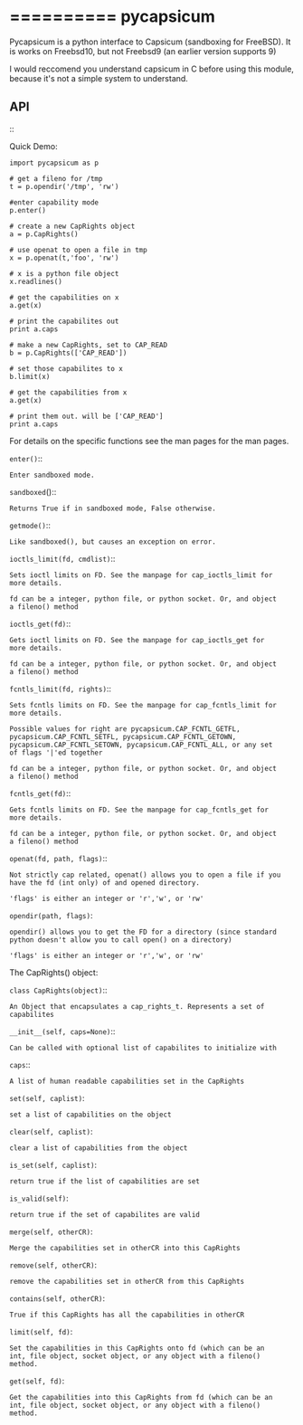 ==========
pycapsicum
==========

Pycapsicum is a python interface to Capsicum (sandboxing for FreeBSD). It
is works on Freebsd10, but not Freebsd9 (an earlier version supports 9)

I would reccomend you understand capsicum in C before using this module,
because it's not a simple system to understand.

API
---

::

Quick Demo:


    import pycapsicum as p

    # get a fileno for /tmp
    t = p.opendir('/tmp', 'rw')

    #enter capability mode
    p.enter()

    # create a new CapRights object
    a = p.CapRights()

    # use openat to open a file in tmp
    x = p.openat(t,'foo', 'rw')

    # x is a python file object
    x.readlines()

    # get the capabilities on x
    a.get(x)

    # print the capabilites out
    print a.caps

    # make a new CapRights, set to CAP_READ
    b = p.CapRights(['CAP_READ'])

    # set those capabilites to x
    b.limit(x)

    # get the capabilities from x
    a.get(x)

    # print them out. will be ['CAP_READ']
    print a.caps


For details on the specific functions see the man pages for the man pages.

``enter()``::

    Enter sandboxed mode.

``sandboxed``()::

    Returns True if in sandboxed mode, False otherwise.

``getmode()``::

    Like sandboxed(), but causes an exception on error.

``ioctls_limit(fd, cmdlist)``::

    Sets ioctl limits on FD. See the manpage for cap_ioctls_limit for
    more details.

    fd can be a integer, python file, or python socket. Or, and object
    a fileno() method

``ioctls_get(fd)``::

    Gets ioctl limits on FD. See the manpage for cap_ioctls_get for
    more details.

    fd can be a integer, python file, or python socket. Or, and object
    a fileno() method


``fcntls_limit(fd, rights)``::

    Sets fcntls limits on FD. See the manpage for cap_fcntls_limit for
    more details.

    Possible values for right are pycapsicum.CAP_FCNTL_GETFL,
    pycapsicum.CAP_FCNTL_SETFL, pycapsicum.CAP_FCNTL_GETOWN,
    pycapsicum.CAP_FCNTL_SETOWN, pycapsicum.CAP_FCNTL_ALL, or any set
    of flags '|'ed together

    fd can be a integer, python file, or python socket. Or, and object
    a fileno() method


``fcntls_get(fd)``::

    Gets fcntls limits on FD. See the manpage for cap_fcntls_get for
    more details.

    fd can be a integer, python file, or python socket. Or, and object
    a fileno() method


``openat(fd, path, flags)``::

    Not strictly cap related, openat() allows you to open a file if you
    have the fd (int only) of and opened directory.

    'flags' is either an integer or 'r','w', or 'rw'

``opendir(path, flags)``:

    opendir() allows you to get the FD for a directory (since standard
    python doesn't allow you to call open() on a directory)

    'flags' is either an integer or 'r','w', or 'rw'


 The CapRights() object:

``class CapRights(object)``::

    An Object that encapsulates a cap_rights_t. Represents a set of
    capabilites

``__init__(self, caps=None)``::

    Can be called with optional list of capabilites to initialize with

``caps``::

    A list of human readable capabilities set in the CapRights

``set(self, caplist)``:

    set a list of capabilities on the object

``clear(self, caplist)``:

    clear a list of capabilities from the object

``is_set(self, caplist)``:

    return true if the list of capabilities are set

``is_valid(self)``:

    return true if the set of capabilites are valid

``merge(self, otherCR)``:

    Merge the capabilities set in otherCR into this CapRights

``remove(self, otherCR)``:

    remove the capabilities set in otherCR from this CapRights

``contains(self, otherCR)``:

    True if this CapRights has all the capabilities in otherCR

``limit(self, fd)``:

    Set the capabilities in this CapRights onto fd (which can be an
    int, file object, socket object, or any object with a fileno()
    method.

``get(self, fd)``:

    Get the capabilities into this CapRights from fd (which can be an
    int, file object, socket object, or any object with a fileno()
    method.


